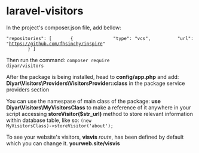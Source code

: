 # laravel-visitors

In the project's composer.json file, add bellow:

<code>"repositories": [
&#9;{
&#9;&#9;"type": "vcs",
&#9;&#9;"url": "https://github.com/fhsinchy/inspire"
&#9;}
]</code>

Then run the command: <code>composer require diyar/visitors</code>

After the package is being installed, head to <strong>config/app.php</strong> and add: <strong>Diyar\Visitors\Providers\VisitorsProvider::class</strong> in the package service providers section

You can use the namespase of main class of the package: <strong>use Diyar\Visitors\MyVisitorsClass</strong> to make a reference of it anywhere in your script accessing <strong>storeVisitor($str_url)</strong> method to store relevant information within database table, like so:
<code>(new MyVisitorsClass)->storeVisitor('about');</code>

To see your website's visitors, <strong>visvis</strong> <i>route</i>, has been defined by default which you can change it.
<strong>yourweb.site/visvis</strong>
